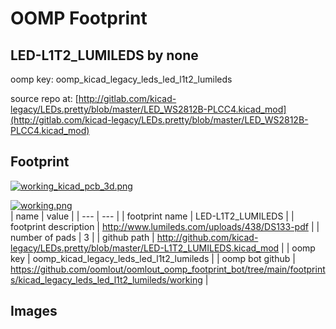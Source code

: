 # OOMP Footprint  
## LED-L1T2_LUMILEDS  by none  
  
oomp key: oomp_kicad_legacy_leds_led_l1t2_lumileds  
  
source repo at: [http://gitlab.com/kicad-legacy/LEDs.pretty/blob/master/LED_WS2812B-PLCC4.kicad_mod](http://gitlab.com/kicad-legacy/LEDs.pretty/blob/master/LED_WS2812B-PLCC4.kicad_mod)  
## Footprint  
  
[![working_kicad_pcb_3d.png](working_kicad_pcb_3d_600.png)](working_kicad_pcb_3d.png)  
  
[![working.png](working_600.png)](working.png)  
| name | value | 
| --- | --- | 
| footprint name | LED-L1T2_LUMILEDS | 
| footprint description | http://www.lumileds.com/uploads/438/DS133-pdf | 
| number of pads | 3 | 
| github path | http://github.com/kicad-legacy/LEDs.pretty/blob/master/LED-L1T2_LUMILEDS.kicad_mod | 
| oomp key | oomp_kicad_legacy_leds_led_l1t2_lumileds | 
| oomp bot github | https://github.com/oomlout/oomlout_oomp_footprint_bot/tree/main/footprints/kicad_legacy_leds_led_l1t2_lumileds/working | 
## Images  
